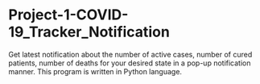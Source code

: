 # Project-1-COVID-19_Tracker_Notification
Get latest notification about the number of active cases, number of cured patients, number of deaths for your desired state in a pop-up notification manner.
This program is written in Python language.

